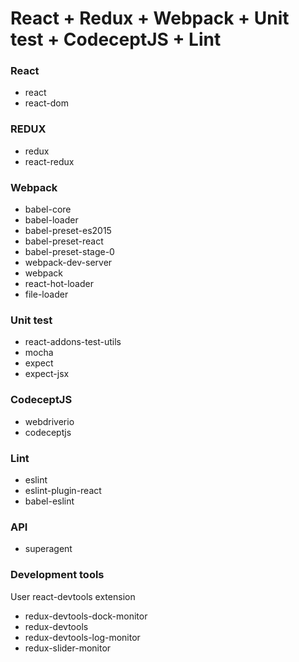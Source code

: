 # React + Redux + Webpack + Unit test + CodeceptJS + Lint

### React
* react
* react-dom

### REDUX
* redux
* react-redux

### Webpack
* babel-core
* babel-loader
* babel-preset-es2015
* babel-preset-react
* babel-preset-stage-0
* webpack-dev-server
* webpack
* react-hot-loader
* file-loader

### Unit test
* react-addons-test-utils
* mocha
* expect
* expect-jsx

### CodeceptJS
* webdriverio
* codeceptjs

### Lint
* eslint
* eslint-plugin-react
* babel-eslint

### API
* superagent

### Development tools
User react-devtools extension
  * redux-devtools-dock-monitor
  * redux-devtools
  * redux-devtools-log-monitor
  * redux-slider-monitor
